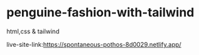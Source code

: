 ﻿# penguine-fashion-with-tailwind
html,css & tailwind

live-site-link:https://spontaneous-pothos-8d0029.netlify.app/
